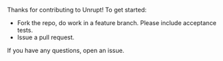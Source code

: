 Thanks for contributing to Unrupt! To get started:

- Fork the repo, do work in a feature branch. Please include acceptance tests.
- Issue a pull request.

If you have any questions, open an issue.
